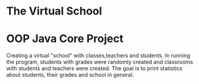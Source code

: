 # The Virtual School 
# OOP Java Core Project 
Creating a virtual "school" with classes,teachers and students.
In running the program, students with grades were randomly created and classrooms with students and teachers were created.
The goal is to print statistics about students, their grades and school in general.
